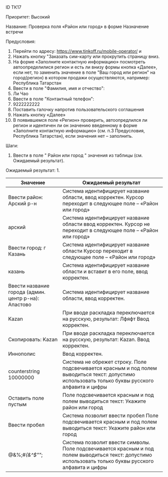 ID		ТК17

Приоритет:	Высокий

Название: 	Проверка поля «Район или город» в форме Назначение встречи

Предусловия:

1.	Перейти по адресу: https://www.tinkoff.ru/mobile-operator/ и 
2.	Нажать кнопку "Заказать сим-карту или прокрутить страницу вниз.
3.	На форме «Заполните контактную информацию» посмотреть автоопределилися регион и есть ли внизу формы кнопка «Далее», если нет, то заменить значение в поле "Ваш город или регион" на город(регион) в котором продажи осуществляются, например: Республика Татарстан
4.	Ввести в поле "Фамилия, имя и отчество": 
5.	Ли Чао
6.	Ввести в поле "Контактный телефон": 
7.	9222222222
8.	Поставить галочку напротив пользовательского соглашения 
9.	Нажать кнопку «Далее»
10.	В появившемся поле «Регион» проверить, автоопредлился ли регион и идентичен ли он значению введенному в форме «Заполните контактную информацию» (см. п.3 Предусловия, Республика Татарстан), если значения нет – заполнить.

Шаги:
1.	Ввести в поле " Район или город " значения из таблицы (см. Ожидаемый результат).

Ожидаемый результат:
1.	

|    Значение                                                   |    Ожидаемый результат                                                                                                                                             |
|---------------------------------------------------------------|--------------------------------------------------------------------------------------------------------------------------------------------------------------------|
|    Ввести район:   Арский р-н                                 |    Система идентифицирует название области, ввод   корректен.   Курсор переходит в следующее поле – «Район или   город»                                            |
|    арский                                                     |    Система идентифицирует название области ввод   корректен.   Курсор не переходит в следующее поле – «Район или   город»                                          |
|    Ввести город:   г Казань                                   |    Система идентифицирует название области    Курсор переходит в следующее поле – «Район или   город»                                                              |
|    казань                                                     |    Система идентифицирует название области и вставит в   его поле, ввод корректен.                                                                                 |
|    Ввести название города (админ. центр р-на):    Апастово    |    Система идентифицирует название области, ввод   корректен.                                                                                                      |
|    Kazan                                                      |    При вводе раскладка переключается на русскую,   результат: Лфяфт   Ввод корректен.                                                                              |
|    Скопировать: Kazan                                         |    При вводе раскладка переключается на русскую,   результат: Kazan.   Ввод корректен.                                                                             |
|    Иннополис                                                  |    Ввод корректен.                                                                                                                                                 |
|    counterstring 10000000                                     |    Система не обрежет строку.   Поле подсвечивается красным и под полем выводиться   текст: допустимо использовать только буквы русского алфавита и цифры          |
|    Оставить поле пустым                                       |    Поле подсвечивается красным и под полем выводиться   текст: Укажите район или город                                                                             |
|    Ввести пробел                                              |    Система позволит ввести пробел    Поле подсвечивается красным и под полем выводиться   текст: Укажите район или город                                           |
|     @&%;#*(&^$""*;                                            |    Система позволит ввести символы.   Поле подсвечивается красным и под полем выводиться   текст: допустимо использовать только буквы русского алфавита и цифры    |

